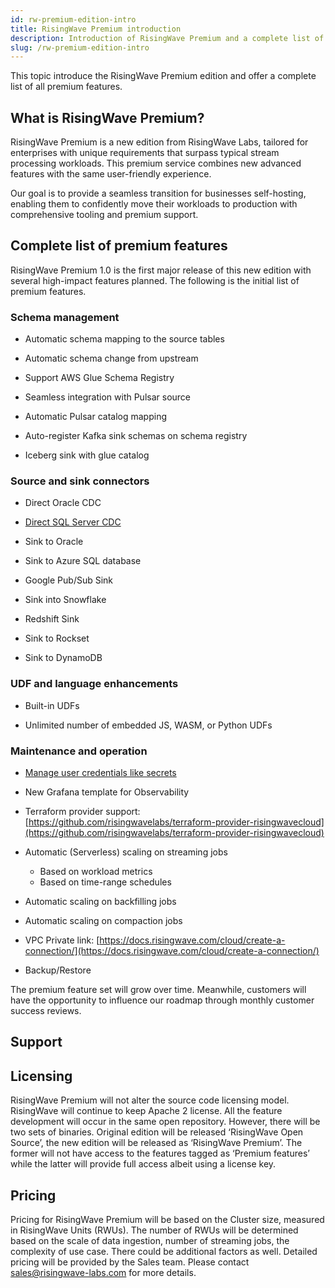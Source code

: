 ```yaml
---
id: rw-premium-edition-intro
title: RisingWave Premium introduction
description: Introduction of RisingWave Premium and a complete list of premium features.
slug: /rw-premium-edition-intro
---
```

<head>
  <link rel="canonical" href="https://docs.risingwave.com/docs/current/rw-premium-edition-intro/" />
</head>

This topic introduce the RisingWave Premium edition and offer a complete list of all premium features.

## What is RisingWave Premium?

RisingWave Premium is a new edition from RisingWave Labs, tailored for enterprises with unique requirements that surpass typical stream processing workloads. This premium service combines new advanced features with the same user-friendly experience.

Our goal is to provide a seamless transition for businesses self-hosting, enabling them to confidently move their workloads to production with comprehensive tooling and premium support.

## Complete list of premium features

RisingWave Premium 1.0 is the first major release of this new edition with several high-impact features planned. The following is the initial list of premium features.

### Schema management

- Automatic schema mapping to the source tables

- Automatic schema change from upstream

- Support AWS Glue Schema Registry

- Seamless integration with Pulsar source

- Automatic Pulsar catalog mapping

- Auto-register Kafka sink schemas on schema registry

- Iceberg sink with glue catalog

### Source and sink connectors

- Direct Oracle CDC

- [Direct SQL Server CDC](/guides/ingest-from-sqlserver-cdc.md)

- Sink to Oracle

- Sink to Azure SQL database

- Google Pub/Sub Sink

- Sink into Snowflake

- Redshift Sink

- Sink to Rockset

- Sink to DynamoDB

### UDF and language enhancements

- Built-in UDFs

- Unlimited number of embedded JS, WASM, or Python UDFs

### Maintenance and operation

- [Manage user credentials like secrets](/deploy/manage-secrets.md)

- New Grafana template for Observability

- Terraform provider support: [https://github.com/risingwavelabs/terraform-provider-risingwavecloud](https://github.com/risingwavelabs/terraform-provider-risingwavecloud)

- Automatic (Serverless) scaling on streaming jobs
  - Based on workload metrics
  - Based on time-range schedules

- Automatic scaling on backfilling jobs

- Automatic scaling on compaction jobs

- VPC Private link: [https://docs.risingwave.com/cloud/create-a-connection/](https://docs.risingwave.com/cloud/create-a-connection/)

- Backup/Restore

The premium feature set will grow over time. Meanwhile, customers will have the opportunity to influence our roadmap through monthly customer success reviews.

## Support

## Licensing

RisingWave Premium will not alter the source code licensing model. RisingWave will continue to keep Apache 2 license. All the feature development will occur in the same open repository. However, there will be two sets of binaries. Original edition will be released ‘RisingWave Open Source’, the new edition will be released as ‘RisingWave Premium’. The former will not have access to the features tagged as ‘Premium features’ while the latter will provide full access albeit using a license key.

## Pricing

Pricing for RisingWave Premium will be based on the Cluster size, measured in RisingWave Units (RWUs). The number of RWUs will be determined based on the scale of data ingestion, number of streaming jobs, the complexity of use case. There could be additional factors as well. Detailed pricing will be provided by the Sales team. Please contact sales@risingwave-labs.com for more 
details.